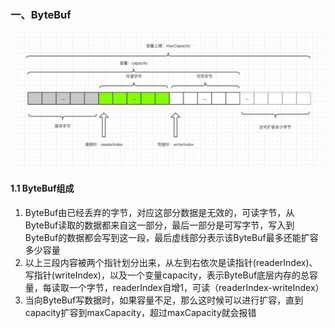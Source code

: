 ### 一、ByteBuf
![图片](image/bytebuf.jpg)
#### 1.1 ByteBuf组成
1. ByteBuf由已经丢弃的字节，对应这部分数据是无效的，可读字节，从ByteBuf读取的数据都来自这一部分，最后一部分是可写字节，写入到ByteBuf的数据都会写到这一段，最后虚线部分表示该ByteBuf最多还能扩容多少容量
2. 以上三段内容被两个指针划分出来，从左到右依次是读指针(readerIndex)、写指针(writeIndex)，以及一个变量capacity，表示ByteBuf底层内存的总容量，每读取一个字节，readerIndex自增1，可读（readerIndex-writeIndex）
3. 当向ByteBuf写数据时，如果容量不足，那么这时候可以进行扩容，直到capacity扩容到maxCapacity，超过maxCapacity就会报错